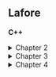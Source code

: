 ## Lafore
**C++**

<details>
  <summary>Chapter 2</summary>

  ***

  ## &#9745;  Практическое задание №1 

  * Считая, что кубический фут равен `7,481` галлона, написать программу,
запрашивающую у пользователя число галлонов и выводящую на экран
эквивалентный объем в кубических футах.

  ***

  ## &#9745;  Практическое задание №2 

  * Напишите программу, выводящую следующую таблицу:
`1990      135`
`1991     7290`
`1992    11300`
`1993    16200`

В программе использовать только один оператор с `cout`.

  ***

  ## &#9745;  Практическое задание №3 

  * Напишите программу, генерирующую следующий вывод:
`10`
`20`
`19`
Используйте представление числа `10` в виде целой константы. Для вывода 
числа `20` воспользуйтесь одной из арифметических операций с 
присваиванием, а для вывода числа `19` — операцией декремента.

  ***

  ## &#9745;  Практическое задание №4 

  * Напишите программу, выводящую на экран ваше любимое стихотворение. 
Для разбиения на строчки используйте подходящую управляющую
последовательность.

  ***

  ## &#9745;  Практическое задание №5 

  * Библиотечная функция `islower()` принимает в качестве аргумента один 
символ (букву) и возвращает ненулевое целое значение в том случае, если
буква является строчной, и нулевое, если буква является заглавной. 
Описание функции хранится в файле `CTYPE.H`. Напишите программу, которая
принимает букву от пользователя, а затем выводит нулевое или ненулевое 
значение в зависимости от того, является ли буква строчной или нет.

  ***
  
  ## &#9745;  Практическое задание №6

  * На биржевых торгах за 1 фунт стерлингов давали `$1.487`, за франк — `$0.172`,
за немецкую марку — `$0.584`, а за японскую йену — `$0.00955`. Напишите
программу, которая запрашивает денежную сумму в долларах, а затем 
выводит эквивалентные суммы в других валютах.

  ***
  
  ## &#9745;  Практическое задание №7

  * Температуру, измеренную в градусах по Цельсию, можно перевести в 
градусы по Фаренгейту путем умножения на `9/5` и сложения с числом `32`.
Напишите программу, запрашивающую температуру в градусах по Цельсию 
и отображающую ее эквивалент по Фаренгейту.

  ***
  
  ## &#9745;  Практическое задание №8

  * Когда размер величины, выводимой на экран с помощью манипулятора
`setw()`, оказывается меньше размера зарезервированного поля, по 
умолчанию незаполненные поля заполняются пробелами. Манипулятор `setfill()`
принимает в качестве аргумента один символ, который замещает все 
пробелы на незаполненных позициях поля. Модифицируйте пример `WIDTH`
так, чтобы символы, разделяющие пары значений из столбцов, были не
пробелами, а точками, например
`Moscow .... 8425785`

  ***  
  
  ## &#9745;  Практическое задание №9

  * Две дроби а/b и c/d можно сложить следующим образом:
`a/b + c/d = (a*d + b*c)/(b*d)`
Например, `1/4 + 2/3 = (1*3 + 4*2)/4*3 = 11/12`
Напишите программу, запрашивающую у пользователя значения двух
дробей, а затем выводящую результат, также записанный в форме дроби.
Взаимодействие программы с пользователем может выглядеть, например,
следующим образом:
`Enter first fraction: 1/2`
`Enter second fraction: 2/5`
`The sum is: 9/10`
Вы можете использовать тот факт, что операция извлечения `>>` может
считывать более одного значения за раз:
`cin >> а >> dummychar >> b;`

  ***  
  
  ## &#9745;  Практическое задание №10

  * Устаревшая денежная система Великобритании состояла из фунтов, шиллингов 
и пенсов. `1` фунт был равен `20` шиллингам, а `1` шиллинг — `12` пенсам. 
Для записи использовалась система, состоящая из знака
`£` и трех десятичных значений, разделенных точками. Например, `£5.2.8`
запись обозначала `5` фунтов, `2` шиллинга и `8` пенсов (пенс — множественное 
число от пенни). Современная денежная система, принятая в 50-е годы XX века, 
состоит только из фунтов и пенсов, причем один фунт равен `100` пенсам.
Такой фунт называют десятичным. Таким образом, в новой денежной
системе указанная сумма будет обозначаться как `£5.13`(если быть точнее, 
`£5.1333333`). Напишите программу, которая будет преобразовывать сумму, 
записанную в старом формате (фунты, шиллинги, пенсы), в новый формат (фунты, 
пенсы). Форматом взаимодействия программы с пользователем может являться 
следующий:
`Enter pounds quantity: 7`
`Enter shillings quantity: 17`
`Enter penny quantity: 9`
`Quantity of decimal pounds: £7.89`

В большинстве компиляторов для представления знака `£` используется
десятичный код `156`. Некоторые компиляторы позволяют скопировать
знак фунта прямо из таблицы символов Windows.

  ***      
  
  ## &#9745;  Практическое задание №11

  * По умолчанию форматирование вывода производится по правому краю
поля. Можно изменить форматирование текста на левостороннее путем
использования манипулятора `setiosflags(ios::left)` (не беспокойтесь о смысле
новой формы записи, встретившейся в манипуляторе). Используйте этот
манипулятор вместе с `setw()` для того, чтобы произвести следующий вывод:

    |   Surname   |    Name    |     Address    |        City        |
    |:-----------:|:----------:|:--------------:|:------------------:|
    |  `Petrov`   | `Vasiliy`  | `Klenovaya 16` | `Saint-Petersburg` |
    |  `Ivanov`   | `Serghei`  | `Osinovaya 3`  | `Nahodka`          |
    |  `Sidorov`  | `Ivan`     | `Berezovaya 21`| `Kaliningrad`      |
    

  ***    
  
  ## &#9745;  Практическое задание №12

  * Напишите программу, выполняющую действия, обратные тем, которые
описаны в упражнении `10`, то есть запрашивающую у пользователя сумму, 
указанную в десятичных фунтах, и переводящую ее в старую систему
фунтов, шиллингов и пенсов. Пример взаимодействия программы с пользователем 
может выглядеть так:
`Enter quantity of decimal pounds: 3.51`
`Equivalent amount in old form is: £3.10.2`
Обратите внимание на то, что если вам придется присваивать вещественное 
значение (например, `12,34`) переменной целого типа, то его дробная
часть (`0,34`) будет потеряна, а целая переменная получит значение `12`.
Чтобы избежать предупреждения со стороны компилятора, используйте
явное преобразование типов. Можно использовать операторы, подобные
приведенным ниже:
`float decpounds; // сумма в десятичных фунтах`
`int pounds;      // сумма в старых фунтах`
`float decfrac;   // десятичная дробная часть`
`pounds = static_cast<int>(decpounds); //отбрасывание дробной части`
`decfrac = decpounds - pounds;         //прибавление дробной части`
Чтобы получить число шиллингов, следует умножить на `20` значение переменной 
`decfrac`. Аналогичным образом можно получить число пенсов.
    

  ***     
  
</details>

<details>
  <summary>Chapter 3</summary>

  ***
  
  ## &#9745;  Практическое задание №1

  * Предположим, вы хотите создать таблицу умножения на заданное число.
Напишите программу, которая позволяет пользователю ввести это число,
а затем генерирует таблицу размером `20` строк на `10` столбцов. Первые
строки результата работы программы должны выглядеть примерно следующим образом:
`Enter the number: 7`
`7142128354249566370`
`77849198105112119126133140`
`147154161168175182189196203210`
    

  ***    
  
  ## &#9745;  Практическое задание №2

  * Напишите программу, предлагающую пользователю осуществить перевод температуры 
из шкалы Цельсия в шкалу Фаренгейта или наоборот, а затем осуществите 
преобразование. Используйте в программе переменные вещественного типа. 
Взаимодействие программы с пользователем может выглядеть следующим образом:
`Press 1 to convert Celsius to Fahrenheit,`
`2 to convert Fahrenheit to Celsius: 2`
`Enter the temperature in Fahrenheit: 70`
`Celsius T:  21.111111`

  ***
  
  ## &#9745;  Практическое задание №3

  * Операции ввода, такие, как `cin`, должны уметь преобразовывать последовательность 
символов в число. Напишите программу, которая позволяет пользователю ввести 
шесть цифр, а затем выводит результат типа `long` на экране. Каждая цифра должна 
считываться отдельно при помощи функции `getche()`. 
Вычисление значения переменной производится путем умножения текущего ее значения 
на `10` и сложения с последней введенной
цифрой (для того, чтобы из кода символа получить цифру, вычтите из не-
го `48` или `'0'`). Примером результата работы программы может служить
следующий:
`Enter the number: 123456`
`You've entered the number 123456`
    

  ***    
  
  ## &#9745;  Практическое задание №4

  * Создайте эквивалент калькулятора, выполняющего четыре основных арифметических 
операции. Программа должна запрашивать ввод пользователем первого операнда, 
знака операции и второго операнда. Для хранения операндов следует использовать 
переменные вещественного типа. Выбрать операцию можно при помощи оператора `switch`. 
В конце программа должна отображать результат на экране. Результат работы 
программы с пользователем может выглядеть следующим образом:
`Enter the first operand, the operation, and the second operand: 10 / 3`
`The result is 3.333333`
`Perform one more operation (y/n)? y`
`Enter the first operand, the operation, and the second operand: 12 + 100`
`The result is 112`
`Perform one more operation (y/n)? n`

  ***
  
  ## &#9745;  Практическое задание №5

  * При помощи цикла `for` изобразите на экране пирамиду из символов `'X'`.
Верхняя часть пирамиды должна выглядеть следующим образом:  
`х` 
`ххх`   
`ххххх` 
`ххххххх`   
`ххххххххх` 
Вся пирамида должна быть высотой не `5` линий, как изображено здесь,
а `20` линий. Одним из способов ее построения может служить использование двух 
вложенных циклов, из которых внутренний будет заниматьс печатанием символов `'X'` 
и пробелов, а другой осуществлять переход на
одну строку вниз.
    

  ***    
  
  ## &#9745;  Практическое задание №6

  * Измените программу `factor`, приведенную в этой главе, таким образом,
чтобы она циклически запрашивала ввод пользователем числа и вычисля-
ла его факториал, пока пользователь не введет `0`. В этом случае програм-
ма должна завершиться. При необходимости вы можете использовать со-
ответствующие операторы программы `factor` в цикле `do` или `while`.

  ***
  
  
  ## &#9745;  Практическое задание №7

  * Напишите программу, рассчитывающую сумму денег, которые вы получите при 
вложении начальной суммы с фиксированной процентной ставкой дохода через 
определенное количество лет. Пользователь должен вводить с клавиатуры начальный 
вклад, число лет и процентную ставку. Примером результата работы программы 
может быть следующий:
`Enter initial deposit: $ 3000`
`Enter the number of years: 10`
`Enter the interest rate: % 5.5`
`In 10 years, you will receive $ 5124.43.`
`At the end of the first year, you will receive $ 3000 + (3000*0.055) = $ 3165.`
`At the end of next year, you will receive $ 3165 + (3165*0.055) = $ 3339.08.` 
Подобные вычисления удобно производить с помощью цикла `for`.    

  ***    
  
  ## &#9745;  Практическое задание №8

  * Напишите программу, которая циклически будет запрашивать ввод пользователем 
двух денежных сумм, выраженных в фунтах, шиллингах и пенсах (см. упражнения `10` и 
`12` главы `2`). Программа должна складывать введенные суммы и выводить на экран 
результат, также выраженный в фунтах, шиллингах и пенсах. После каждой итерации 
программа должна спрашивать пользователя, желает ли он продолжать работу программы.
При этом рекомендуется использовать цикл `do`. Естественной формой взаимодействия 
программы с пользователем была бы следующая:
`Enter the first amount: £ 5 10 6`
`Enter the second amount: £ 3 2 6`
`Total amount £ 8 13 0`
`Continue(y/n)? `
Для того чтобы сложить две суммы, вам необходимо учесть заем одного
шиллинга в том случае, если число пенсов окажется больше `11`, и одного
фунта, если число шиллингов окажется больше `19`.

  ***  
  
  ## &#9745;  Практическое задание №9

  * Представьте, что вы собираетесь пригласить к себе шестерых гостей, но за
вашим столом могут разместиться всего лишь `4` человека. Сколькими способами можно 
разместить четырех из шести гостей за обеденным столом? Каждый из шести гостей 
может разместиться на первом стуле. Каждый из оставшихся пяти гостей может занять 
второй стул. На третьем стуле может разместиться один их четырех гостей, 
и на четвертом — один из трех оставшихся гостей. Двоим из гостей не достанется 
ни одного места. Таким образом, число возможных рассадок гостей за столом равно
`6*5*4*3 = 360`. Напишите программу, которая будет производить аналогичные 
вычисления для любого числа гостей и любого числа мест за столом (при этом 
предполагается, что число гостей не меньше числа мест). Программа не должна быть 
сложной, и вычисление можно организовать с помощью простого цикла `for`.    

  ***    
  
  ## &#9745;  Практическое задание №10

  * Модифицируйте программу, описанную в упражнении `7`, так, чтобы вме-
сто вычисления текущей суммы на вашем счете она вычисляла, сколько
лет потребуется для того, чтобы при заданной процентной ставке и вели-
чине начального вклада сумма на вашем счете достигла запрашиваемого
вами значения. Для хранения найденного числа лет используйте перемен-
ную целого типа (можно отбросить дробную часть значения, полученного
в результате расчета). Самостоятельно выберите тип цикла, подходящий
для решения задачи.

  ***    
  
  ## &#9745;  Практическое задание №11

  * Создайте калькулятор, выполняющий действия над денежными суммами,
выраженными в фунтах, шиллингах и пенсах (см. упражнения `10` и `12`
главы `2`). Калькулятор должен складывать и вычитать вводимые значения, а также 
производить умножение денежной суммы на вещественное число (операция умножения 
двух денежных сумм не имеет смысла, поскольку квадратных денежных единиц 
не существует. Деление одной денежной суммы на другую мы тоже не будем рассматривать). 
Организация взаимодействия с калькулятором описана в упражнении `4` этой главы.    

  ***    
  
  ## &#9745;  Практическое задание №12

  * Создайте калькулятор, выполняющий четыре арифметических действия над дробями 
(см. упражнение `9` главы `2` и упражнение `4` этой главы).
Формулы, демонстрирующие выполнение арифметических операций над дробями, приведены ниже.
Сложение: `a/b + c/d = (a*d + b*c)/(b*d)`
Вычитание: `a/b - c/d = (a*d - b*c)/(b*d)`
Умножение: `a/b*c/d = (a*c)/(b*d)`
Деление: `a/b/c/d = (a*d)/(b*c)`
Пользователь должен сначала ввести первый операнд, затем знак операции и второй операнд. 
После вычисления результата программа должна отобразить его на экране и запросить 
пользователя о его желании произвести еще одну операцию.

  ***   

</details>

<details>
  <summary>Chapter 4</summary>

  ***
  
</details>
